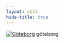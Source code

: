 ```yaml
---
layout: post
hide-title: true
---
```

[![Göteborg](https://dl.dropbox.com/u/4255155/blog/600/gothenburg.jpg)](https://dl.dropbox.com/u/4255155/blog/gothenburg.jpg) göteborg